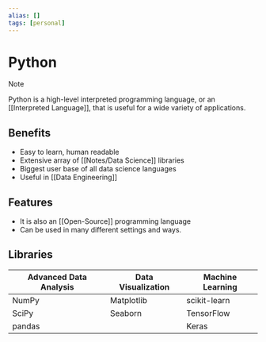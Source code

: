 ```yaml
---
alias: []
tags: [personal]
---
```

# Python

> [!note]
> Python is a high-level interpreted programming language, or an [[Interpreted Language]], that is useful for a wide variety of applications.

## Benefits
- Easy to learn, human readable
- Extensive array of [[Notes/Data Science]] libraries
- Biggest user base of all data science languages
- Useful in [[Data Engineering]]

## Features
- It is also an [[Open-Source]] programming language
- Can be used in many different settings and ways.

## Libraries

| Advanced Data Analysis | Data Visualization | Machine Learning |
| ---------------------- | ------------------ | ---------------- |
| NumPy                  | Matplotlib         | scikit-learn     |
| SciPy                  | Seaborn            | TensorFlow       |
| pandas                 |                    | Keras            |

